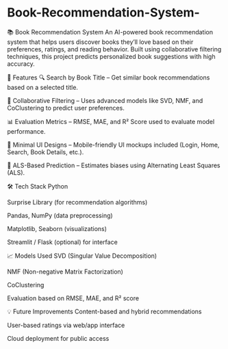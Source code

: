 # Book-Recommendation-System-
📚 Book Recommendation System
An AI-powered book recommendation system that helps users discover books they’ll love based on their preferences, ratings, and reading behavior. Built using collaborative filtering techniques, this project predicts personalized book suggestions with high accuracy.

🚀 Features
🔍 Search by Book Title – Get similar book recommendations based on a selected title.

🤖 Collaborative Filtering – Uses advanced models like SVD, NMF, and CoClustering to predict user preferences.

📊 Evaluation Metrics – RMSE, MAE, and R² Score used to evaluate model performance.

📱 Minimal UI Designs – Mobile-friendly UI mockups included (Login, Home, Search, Book Details, etc.).

🧠 ALS-Based Prediction – Estimates biases using Alternating Least Squares (ALS).

🛠️ Tech Stack
Python

Surprise Library (for recommendation algorithms)

Pandas, NumPy (data preprocessing)

Matplotlib, Seaborn (visualizations)

Streamlit / Flask (optional) for interface

📈 Models Used
SVD (Singular Value Decomposition)

NMF (Non-negative Matrix Factorization)

CoClustering

Evaluation based on RMSE, MAE, and R² score

💡 Future Improvements
Content-based and hybrid recommendations

User-based ratings via web/app interface

Cloud deployment for public access

